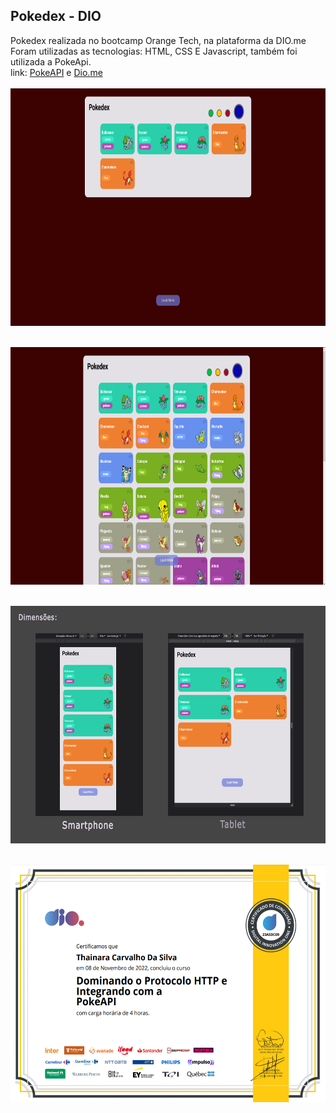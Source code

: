## Pokedex - DIO
Pokedex realizada no bootcamp Orange Tech, na plataforma da DIO.me <br>
Foram utilizadas as tecnologias: HTML, CSS E Javascript, também foi utilizada a PokeApi. <br>
link: <a href="https://pokeapi.co">PokeAPI</a> e <a href="https://web.dio.me/track/orange-tech">Dio.me</a>
<br><br><img src="pokedex-inicial.png" width="753" height="380"> <br><br>

<img src="pokedex-loadmore.png" width="753" height="380"> <br><br>

<img src="dimensoes.png" width="753" height="380"> <br><br>

<img src="certificado.png" width="553" height="380"><br><br>


